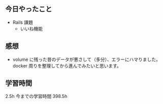 ## 今日やったこと

- Rails 課題
  - いいね機能

## 感想

- volume に残った昔のデータが悪さして（多分）、エラーにハマりました。docker 周りを整理してから進んでみたいと思います。

## 学習時間

2.5h
今までの学習時間 398.5h
